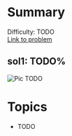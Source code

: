 # Summary
Difficulty: TODO<br/>
[Link to problem](TODO)<br/>
## sol1: TODO%
![Pic](./img1.jpeg)
TODO
# Topics
- TODO
